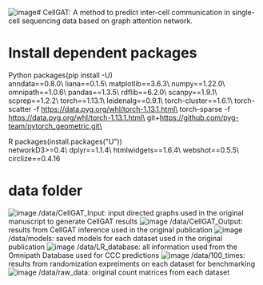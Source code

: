 ![image](https://github.com/wuzhenao/CellGAT/assets/114455899/41b6c20f-da61-4ba4-9564-b5474ef4f085)# CellGAT: A method to predict inter-cell communication in single-cell sequencing data based on graph attention network.

# Install dependent packages
Python packages(pip install -U)                                
    anndata==0.8.0\ liana==0.1.5\ matplotlib==3.6.3\  numpy==1.22.0\ 
    omnipath==1.0.6\  pandas==1.3.5\   rdflib==6.2.0\  scanpy==1.9.1\ 
    scprep==1.2.2\  torch==1.13.1\ leidenalg==0.9.1\  torch-cluster==1.6.1\ 
    torch-scatter -f https://data.pyg.org/whl/torch-1.13.1.html\
    torch-sparse -f https://data.pyg.org/whl/torch-1.13.1.html\
    git+https://github.com/pyg-team/pytorch_geometric.git\

R packages(install.packages("U"))\
    networkD3>=0.4\ dplyr==1.1.4\ htmlwidgets==1.6.4\ webshot==0.5.5\ circlize==0.4.16

# data folder
![image](https://github.com/wuzhenao/CellGAT/assets/114455899/49a2ec9d-8d51-4b1c-afb3-7caacdfa347c)
 /data/CellGAT_Input: input directed graphs used in the original manuscript to generate CellGAT results
![image](https://github.com/wuzhenao/CellGAT/assets/114455899/50dc8311-09ae-4157-b437-01bac93d2fa8)
/data/CellGAT_Output: results from CellGAT inference used in the original publication
![image](https://github.com/wuzhenao/CellGAT/assets/114455899/68c9452f-3859-43e3-9300-c00edcae1023)
/data/models: saved models for each dataset used in the original publication
![image](https://github.com/wuzhenao/CellGAT/assets/114455899/14551e80-5c95-411f-aa9f-164600dfdac6)
/data/LR_database: all information used from the Omnipath Database used for CCC predictions
![image](https://github.com/wuzhenao/CellGAT/assets/114455899/e7dba5bd-cea9-4599-a8f5-1e7c445e0509)
/data/100_times: results from randomization expreiments on each dataset for benchmarking
![image](https://github.com/wuzhenao/CellGAT/assets/114455899/5574639c-b4fa-4fe6-92f6-46441d00ca28)
/data/raw_data: original count matrices from each dataset






    
